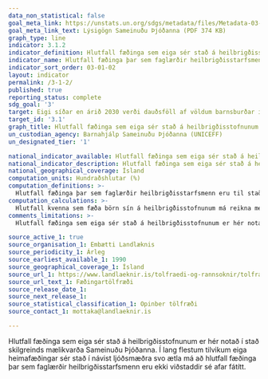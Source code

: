 ```yaml
---
data_non_statistical: false
goal_meta_link: https://unstats.un.org/sdgs/metadata/files/Metadata-03-01-02.pdf
goal_meta_link_text: Lýsigögn Sameinuðu Þjóðanna (PDF 374 KB)
graph_type: line
indicator: 3.1.2
indicator_definition: Hlutfall fæðinga sem eiga sér stað á heilbrigðisstofnunum
indicator_name: Hlutfall fæðinga þar sem faglærðir heilbrigðisstarfsmenn eru til staðar.
indicator_sort_order: 03-01-02
layout: indicator
permalink: /3-1-2/
published: true
reporting_status: complete
sdg_goal: '3'
target: Eigi síðar en árið 2030 verði dauðsföll af völdum barnsburðar í heiminum komin niður fyrir 70 af hverjum 100.000 börnum sem fæðast á lífi.
target_id: '3.1'
graph_title: Hlutfall fæðinga sem eiga sér stað á heilbrigðisstofnunum
un_custodian_agency: Barnahjálp Sameinuðu Þjóðanna (UNICEFF)
un_designated_tier: '1'

national_indicator_available: Hlutfall fæðinga sem eiga sér stað á heilbrigðisstofnunum
national_indicator_description: Hlutfall fæðinga sem eiga sér stað á heilbrigðisstofnunum
national_geographical_coverage: Ísland
computation_units: Hundraðshlutar (%)
computation_definitions: >-
  Hlutfall fæðinga þar sem faglærðir heilbrigðisstarfsmenn eru til staðar (læknar, hjúkrunarfræðingar eða ljósmæður) er hlutfall fæðinga þar sem faglærðir heilbrigðisstarfsmenn, þjálfaðir í ummönnun ungabarna og mæðra, jafnt á meðgöngu sem og við og eftir fæðingu, eru viðstaddir. Með fæðingu er átt við fæðingu eins eða fleiri barna, þar með talið andvana fædd börn. Andvana fætt barn er barn sem fætt er eftir 24 eða fleirri vikur meðgöngu sem aldrei dró anda eða sýndi lífsmerki.
computation_calculations: >-
  Hlutfall kvenna sem fæða börn sín á heilbrigðisstofnunum má reikna með því að deila fjölda mæðra sem fæða börn sín á heilbrigðisstofnunum með heildarfjölda fæðinga, margfaldað með 100.
comments_limitations: >-
  Hlutfall fæðinga sem eiga sér stað á heilbrigðisstofnunum er hér notað í stað skilgreinds mælikvarða Sameinuðu Þjóðanna. Í lang flestum tilvikum eiga heimafæðingar sér stað í návist ljóðsmæðra svo ætla má að hlutfall fæðinga þar sem faglærðir heilbrigðisstarfsmenn eru ekki viðstaddir sé afar fátítt. Þessi mælikvarði er notaður sem nálgun á heimsmarkmiðamælikvarða Sameinuðu Þjóðanna. Þar sem því má við komast er unnið að því að finna eða þróa íslensk gögn til að uppfylla forskrift Sameinuðu Þjóðanna. Þessi mælikvarði var ekki fundinn í samstarfi við sérfræðinga á þessu sviði.

source_active_1: true
source_organisation_1: Embætti Landlæknis
source_periodicity_1: Árleg
source_earliest_available_1: 1990
source_geographical_coverage_1: Ísland
source_url_1: https://www.landlaeknir.is/tolfraedi-og-rannsoknir/tolfraedi/faedingar/
source_url_text_1: Fæðingartölfræði
source_release_date_1:
source_next_release_1:
source_statistical_classification_1: Opinber tölfræði
source_contact_1: mottaka@landlaeknir.is

---
```


Hlutfall fæðinga sem eiga sér stað á heilbrigðisstofnunum er hér notað í stað skilgreinds mælikvarða Sameinuðu Þjóðanna. Í lang flestum tilvikum eiga heimafæðingar sér stað í návist ljóðsmæðra svo ætla má að hlutfall fæðinga þar sem faglærðir heilbrigðisstarfsmenn eru ekki viðstaddir sé afar fátítt.
